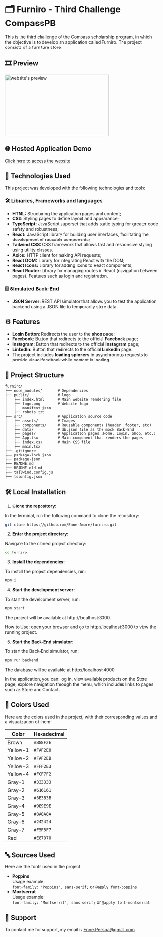 # 🗂️ Furniro - Third Challenge CompassPB

 This is the third challenge of the Compass scholarship program, in which the objective is to develop an application called Furniro. The project consists of a furniture store.

## 🎞️ Preview

 <img src="src/assets/preview.gif" alt="website's preview" width="340" height="200">


## 🌐 Hosted Application Demo

 [Click here to access the website](https://main.d2hwjgjfr6ta1n.amplifyapp.com/)


## 🚀 Technologies Used

 This project was developed with the following technologies and tools:


### 🛠️ Libraries, Frameworks and languages

 - **HTML:** Structuring the application pages and content;
 - **CSS**: Styling pages to define layout and appearance;
 - **TypeScript:** JavaScript superset that adds static typing for greater code safety and robustness;
 - **React:** JavaScript library for building user interfaces, facilitating the development of reusable components;
 - **Tailwind CSS:** CSS framework that allows fast and responsive styling using utility classes.
 - **Axios:** HTTP client for making API requests;
 - **React DOM:** Library for integrating React with the DOM;
 - **React Icons:** Library for adding icons to React components;
 - **React Router:** Library for managing routes in React (navigation between pages). Features such as login and registration.


### 🗄️ Simulated Back-End

 - **JSON Server:** REST API simulator that allows you to test the application backend using a JSON file to temporarily store data.


## ⚙️ Features

 - **Login Button**: Redirects the user to the **shop** page;
 - **Facebook**: Button that redirects to the official **Facebook** page;
 - **Instagram**: Button that redirects to the official **Instagram** page;
 - **LinkedIn**: Button that redirects to the official **LinkedIn** page.
 - The project includes **loading spinners** in asynchronous requests to provide visual feedback while content is loading.


## 📂 Project Structure

 ```plaintext
 furniro/
 ├── node_modules/       # Dependencies
 ├── public/             # logo
 │   ├── index.html      # Main website rendering file
 │   ├── logo.png        # Website logo
 │   ├── manifest.json      
 │   ├── robots.txt  
 ├── src/                # Application source code
 │   ├── assets/         # Images
 │   ├── components/     # Reusable components (header, footer, etc)
 │   ├── data/           # db.json file as the mock Back-End
 │   ├── pages/          # Application pages (Home, Login, Shop, etc.)
 │   ├── App.tsx         # Main component that renders the pages
 │   ├── index.css       # Main CSS file
 |   ├── main.tsx
 ├── .gitignore
 ├── package-lock.json
 ├── package-json
 ├── README.md
 ├── README.old.md
 ├── tailwind.config.js 
 ├── tsconfig.json
 ```


## 🛠️ Local Installation

 1. **Clone the repository:**
 
 In the terminal, run the following command to clone the repository:
 
 ```bash
 git clone https://github.com/Enne-Amore/furniro.git
 ```
 
 2. **Enter the project directory:**
 
 Navigate to the cloned project directory:
 
 ```bash
 cd furniro
 ```
 
 3. **Install the dependencies:**
 
 To install the project dependencies, run:
 
 ```bash
 npm i
 ```
 
 4. **Start the development server:**
 
 To start the development server, run:
 
 ```bash
 npm start
 ```
 
 The project will be available at http://localhost:3000.
 
 How to Use: open your browser and go to http://localhost:3000 to view the running project.
 
 5. **Start the Back-End simulator:**
 
 To start the Back-End simulator, run:
 
 ```bash
 npm run backend
 ```
 
 The database will be available at http://localhost:4000
 
 In the application, you can: log in, view available products on the Store page, explore navigation through the menu, which includes links to pages such as Store and Contact.


## 🎨 Colors Used

 Here are the colors used in the project, with their corresponding values ​​and a visualization of them:
 
 | Color    | Hexadecimal |
 | -------- |-------------|
 | Brown    | `#B88F2E`   |
 | Yellow-1 | `#FAF2E8`   |
 | Yellow-2 | `#FAF2EB`   |
 | Yellow-3 | `#FFF2E3`   |
 | Yellow-4 | `#FCF7F2`   |
 | Gray-1   | `#333333`   |
 | Gray-2   | `#616161`   |
 | Gray-3   | `#3B3B3B`   |
 | Gray-4   | `#9E9E9E`   |
 | Gray-5   | `#8A8A8A`   |
 | Gray-6   | `#242424`   |
 | Gray-7   | `#F5F5F7`   |
 | Red      | `#E87070`   |


## 🔤 Sources Used

 Here are the fonts used in the project:
 
 - **Poppins**  
   Usage example:  
   `font-family: 'Poppins', sans-serif;` or 
   `@apply font-poppins`
 - **Montserrat**  
   Usage example:   
   `font-family: 'Montserrat', sans-serif;` or 
   `@apply font-montserrat`


## 🔧 Support

 To contact me for support, my email is [Enne.Pessoa@gmail.com](mailto:Enne.Pessoa@gmail.com)

